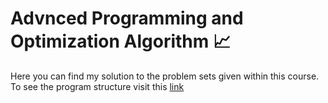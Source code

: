 # Advnced Programming and Optimization Algorithm 📈
Here you can find my solution to the problem sets given within this course. To see the program structure visit this [link](https://didattica.unibocconi.it/ts/tsn_anteprima.php?cod_ins=30553&anno=2022&IdPag=)
